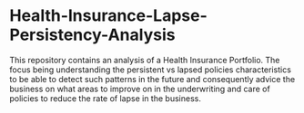 # Health-Insurance-Lapse-Persistency-Analysis
This repository contains an analysis of a Health Insurance Portfolio. The focus being understanding the persistent vs lapsed policies characteristics to be able to detect such patterns in the future and consequently advice the business on what areas to improve on in the underwriting and care of policies to reduce the rate of lapse in the business.
